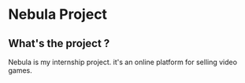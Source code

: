 # Nebula Project

## What's the project ?

Nebula is my internship project. it's an online platform for selling video games.